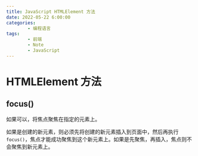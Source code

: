 ```yaml
---
title: JavaScript HTMLElement 方法
date: 2022-05-22 6:00:00
categories:
        - 编程语言
tags:
        - 前端
        - Note
        - JavaScript
---
```


# HTMLElement 方法

## focus()

如果可以，将焦点聚焦在指定的元素上。

如果是创建的新元素，则必须先将创建的新元素插入到页面中，然后再执行`focus()`，焦点才能成功聚焦到这个新元素上。如果是先聚焦，再插入，焦点则不会聚焦到新元素上。

